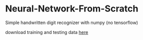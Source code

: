 # Neural-Network-From-Scratch

Simple handwritten digit recognizer with numpy (no tensorflow)

download training and testing data [here](https://www.kaggle.com/datasets/oddrationale/mnist-in-csv)
